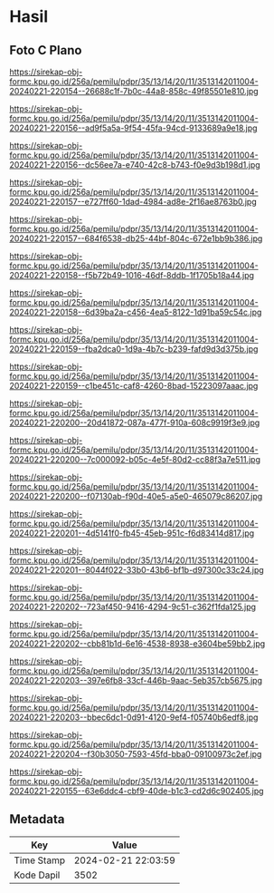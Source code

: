 # Hasil

## Foto C Plano

https://sirekap-obj-formc.kpu.go.id/256a/pemilu/pdpr/35/13/14/20/11/3513142011004-20240221-220154--26688c1f-7b0c-44a8-858c-49f85501e810.jpg

https://sirekap-obj-formc.kpu.go.id/256a/pemilu/pdpr/35/13/14/20/11/3513142011004-20240221-220156--ad9f5a5a-9f54-45fa-94cd-9133689a9e18.jpg

https://sirekap-obj-formc.kpu.go.id/256a/pemilu/pdpr/35/13/14/20/11/3513142011004-20240221-220156--dc56ee7a-e740-42c8-b743-f0e9d3b198d1.jpg

https://sirekap-obj-formc.kpu.go.id/256a/pemilu/pdpr/35/13/14/20/11/3513142011004-20240221-220157--e727ff60-1dad-4984-ad8e-2f16ae8763b0.jpg

https://sirekap-obj-formc.kpu.go.id/256a/pemilu/pdpr/35/13/14/20/11/3513142011004-20240221-220157--684f6538-db25-44bf-804c-672e1bb9b386.jpg

https://sirekap-obj-formc.kpu.go.id/256a/pemilu/pdpr/35/13/14/20/11/3513142011004-20240221-220158--f5b72b49-1016-46df-8ddb-1f1705b18a44.jpg

https://sirekap-obj-formc.kpu.go.id/256a/pemilu/pdpr/35/13/14/20/11/3513142011004-20240221-220158--6d39ba2a-c456-4ea5-8122-1d91ba59c54c.jpg

https://sirekap-obj-formc.kpu.go.id/256a/pemilu/pdpr/35/13/14/20/11/3513142011004-20240221-220159--fba2dca0-1d9a-4b7c-b239-fafd9d3d375b.jpg

https://sirekap-obj-formc.kpu.go.id/256a/pemilu/pdpr/35/13/14/20/11/3513142011004-20240221-220159--c1be451c-caf8-4260-8bad-15223097aaac.jpg

https://sirekap-obj-formc.kpu.go.id/256a/pemilu/pdpr/35/13/14/20/11/3513142011004-20240221-220200--20d41872-087a-477f-910a-608c9919f3e9.jpg

https://sirekap-obj-formc.kpu.go.id/256a/pemilu/pdpr/35/13/14/20/11/3513142011004-20240221-220200--7c000092-b05c-4e5f-80d2-cc88f3a7e511.jpg

https://sirekap-obj-formc.kpu.go.id/256a/pemilu/pdpr/35/13/14/20/11/3513142011004-20240221-220200--f07130ab-f90d-40e5-a5e0-465079c86207.jpg

https://sirekap-obj-formc.kpu.go.id/256a/pemilu/pdpr/35/13/14/20/11/3513142011004-20240221-220201--4d5141f0-fb45-45eb-951c-f6d83414d817.jpg

https://sirekap-obj-formc.kpu.go.id/256a/pemilu/pdpr/35/13/14/20/11/3513142011004-20240221-220201--8044f022-33b0-43b6-bf1b-d97300c33c24.jpg

https://sirekap-obj-formc.kpu.go.id/256a/pemilu/pdpr/35/13/14/20/11/3513142011004-20240221-220202--723af450-9416-4294-9c51-c362f1fda125.jpg

https://sirekap-obj-formc.kpu.go.id/256a/pemilu/pdpr/35/13/14/20/11/3513142011004-20240221-220202--cbb81b1d-6e16-4538-8938-e3604be59bb2.jpg

https://sirekap-obj-formc.kpu.go.id/256a/pemilu/pdpr/35/13/14/20/11/3513142011004-20240221-220203--397e6fb8-33cf-446b-9aac-5eb357cb5675.jpg

https://sirekap-obj-formc.kpu.go.id/256a/pemilu/pdpr/35/13/14/20/11/3513142011004-20240221-220203--bbec6dc1-0d91-4120-9ef4-f05740b6edf8.jpg

https://sirekap-obj-formc.kpu.go.id/256a/pemilu/pdpr/35/13/14/20/11/3513142011004-20240221-220204--f30b3050-7593-45fd-bba0-09100973c2ef.jpg

https://sirekap-obj-formc.kpu.go.id/256a/pemilu/pdpr/35/13/14/20/11/3513142011004-20240221-220155--63e6ddc4-cbf9-40de-b1c3-cd2d6c902405.jpg


## Metadata

| Key        | Value               |
| ---------- | ------------------- |
| Time Stamp | 2024-02-21 22:03:59 |
| Kode Dapil | 3502                |



